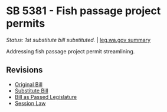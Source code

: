 # SB 5381 - Fish passage project permits
*Status: 1st substitute bill substituted.* | [leg.wa.gov summary](https://app.leg.wa.gov/billsummary?BillNumber=5381&Year=2021)

Addressing fish passage project permit streamlining.

## Revisions
* [Original Bill](1/)
* [Substitute Bill](S/)
* [Bill as Passed Legislature](S.PL/)
* [Session Law](S.SL/)